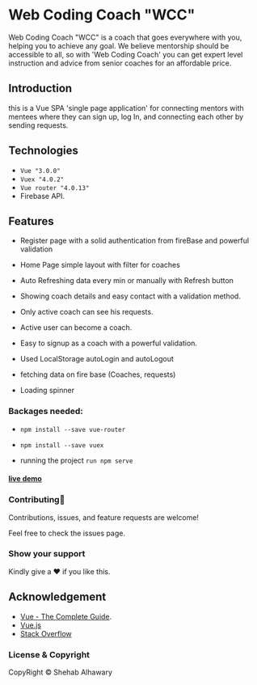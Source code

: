 # Web Coding Coach "WCC"

Web Coding Coach "WCC" is a coach that goes everywhere with you, helping you to achieve any goal. We believe mentorship should be accessible to all, so with 'Web Coding Coach' you can get expert level instruction and advice from senior coaches for an affordable price.

## Introduction

this is a Vue SPA 'single page application' for connecting mentors with mentees where they can sign up, log In, and connecting each other by sending requests.

## Technologies

- `Vue "3.0.0"`
- `Vuex "4.0.2"`
- `Vue router "4.0.13"`
- Firebase API.

## Features

- Register page with a solid authentication from fireBase and powerful validation
- Home Page simple layout with filter for coaches
- Auto Refreshing data every min or manually with Refresh button
- Showing coach details and easy contact with a validation method.
- Only active coach can see his requests.
- Active user can become a coach.
- Easy to signup as a coach with a powerful validation.

- Used LocalStorage autoLogin and autoLogout
- fetching data on fire base (Coaches, requests)
- Loading spinner

### Backages needed:

- `npm install --save vue-router`
- `npm install --save vuex`

- running the project `run npm serve`

#### [live demo](https://finding-coach-web-app.web.app/coaches)

### Contributing🤝

Contributions, issues, and feature requests are welcome!

Feel free to check the issues page.

### Show your support

Kindly give a ♥️ if you like this.

## Acknowledgement

- [Vue - The Complete Guide](https://www.udemy.com/course/vuejs-2-the-complete-guide/ 'Vue - The Complete Guide by Maximilian Schwarzmüller').
- [Vue.js](https://vuejs.org/ 'vuejs.org')
- [Stack Overflow](https://stackoverflow.com/ 'Stack Overflow')

### License & Copyright

CopyRight © Shehab Alhawary
